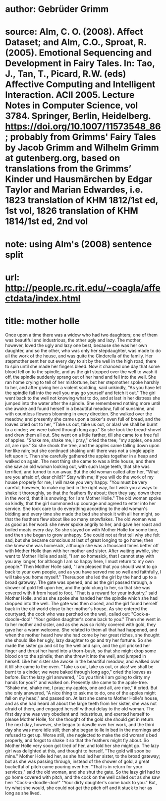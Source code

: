 # author: Gebrüder Grimm
# source: Alm, C. O. (2008). Affect Dataset; and Alm, C.O., Sproat, R. (2005). Emotional Sequencing and Development in Fairy Tales. In: Tao, J., Tan, T., Picard, R.W. (eds) Affective Computing and Intelligent Interaction. ACII 2005. Lecture Notes in Computer Science, vol 3784. Springer, Berlin, Heidelberg. https://doi.org/10.1007/11573548_86; probably from Grimms' Fairy Tales by Jacob Grimm and Wilhelm Grimm at gutenberg.org, based on translations from the Grimms’ Kinder und Hausmärchen by Edgar Taylor and Marian Edwardes, i.e. 1823 translation of KHM 1812/1st ed, 1st vol, 1826 translation of KHM 1814/1st ed, 2nd vol
# note: using Alm's (2008) sentence split
# url: http://people.rc.rit.edu/~coagla/affectdata/index.html
# title: mother holle

Once upon a time there was a widow who had two daughters; one of them was beautiful and industrious, the other ugly and lazy.
The mother, however, loved the ugly and lazy one best, because she was her own daughter, and so the other, who was only her stepdaughter, was made to do all the work of the house, and was quite the Cinderella of the family.
Her stepmother sent her out every day to sit by the well in the high road, there to spin until she made her fingers bleed.
Now it chanced one day that some blood fell on to the spindle, and as the girl stopped over the well to wash it off, the spindle suddenly sprang out of her hand and fell into the well.
She ran home crying to tell of her misfortune, but her stepmother spoke harshly to her, and after giving her a violent scolding, said unkindly, "As you have let the spindle fall into the well you may go yourself and fetch it out."
The girl went back to the well not knowing what to do, and at last in her distress she jumped into the water after the spindle.
She remembered nothing more until she awoke and found herself in a beautiful meadow, full of sunshine, and with countless flowers blooming in every direction.
She walked over the meadow, and presently she came upon a baker's oven full of bread, and the loaves cried out to her, "Take us out, take us out, or alas! we shall be burnt to a cinder; we were baked through long ago."
So she took the bread-shovel and drew them all out.
She went on a little farther, till she came to a free full of apples.
"Shake me, shake me, I pray," cried the tree; "my apples, one and all, are ripe."
So she shook the tree, and the apples came falling down upon her like rain; but she continued shaking until there was not a single apple left upon it.
Then she carefully gathered the apples together in a heap and walked on again.
The next thing she came to was a little house, and there she saw an old woman looking out, with such large teeth, that she was terrified, and turned to run away.
But the old woman called after her, "What are you afraid of, dear child?"
Stay with me; if you will do the work of my house properly for me, I will make you very happy.
"You must be very careful, however, to make my bed in the right way, for I wish you always to shake it thoroughly, so that the feathers fly about; then they say, down there in the world, that it is snowing; for I am Mother Holle."
The old woman spoke so kindly, that the girl summoned up courage and agreed to enter into her service.
She took care to do everything according to the old woman's bidding and every time she made the bed she shook it with all her might, so that the feathers flew about like so many snowflakes.
The old woman was as good as her word: she never spoke angrily to her, and gave her roast and boiled meats every day.
So she stayed on with Mother Holle for some time, and then she began to grow unhappy.
She could not at first tell why she felt sad, but she became conscious at last of great longing to go home; then she knew she was homesick, although she was a thousand times better off with Mother Holle than with her mother and sister.
After waiting awhile, she went to Mother Holle and said, "I am so homesick, that I cannot stay with you any longer, for although I am so happy here, I must return to my own people."
Then Mother Holle said, "I am pleased that you should want to go back to your own people, and as you have served me so well and faithfully, I will take you home myself."
Thereupon she led the girl by the hand up to a broad gateway.
The gate was opened, and as the girl passed through, a shower of gold fell upon her, and the gold clung to her, so that she was covered with it from head to foot.
"That is a reward for your industry," said Mother Holle, and as she spoke she handed her the spindle which she had dropped into the well.
The gate was then closed, and the girl found herself back in the old world close to her mother's house.
As she entered the courtyard, the cock who was perched on the well, called out:
"Cock-a-doodle-doo!"
"Your golden daughter's come back to you."
Then she went in to her mother and sister, and as she was so richly covered with gold, they gave her a warm welcome.
She related to them all that had happened, and when the mother heard how she had come by her great riches, she thought she should like her ugly, lazy daughter to go and try her fortune.
So she made the sister go and sit by the well and spin, and the girl pricked her finger and thrust her hand into a thorn-bush, so that she might drop some blood on to the spindle; then she threw it into the well, and jumped in herself.
Like her sister she awoke in the beautiful meadow, and walked over it till she came to the oven.
"Take us out, take us out, or alas! we shall be burnt to a cinder; we were baked through long ago," cried the loaves as before.
But the lazy girl answered, "Do you think I am going to dirty my hands for you?" and walked on.
Presently she came to the apple-tree.
"Shake me, shake me, I pray; my apples, one and all, are ripe," it cried.
But she only answered, "A nice thing to ask me to do, one of the apples might fall on my head," and passed on.
At last she came to Mother Holle's house, and as she had heard all about the large teeth from her sister, she was not afraid of them, and engaged herself without delay to the old woman.
The first day she was very obedient and industrious, and exerted herself to please Mother Holle, for she thought of the gold she should get in return.
The next day, however, she began to dawdle over her work, and the third day she was more idle still; then she began to lie in bed in the mornings and refused to get up.
Worse still, she neglected to make the old woman's bed properly, and forgot to shake it so that the feathers might fly about.
So Mother Holle very soon got tired of her, and told her she might go.
The lazy girl was delighted at this, and thought to herself, "The gold will soon be mine."
Mother Holle led her, as she had led her sister, to the broad gateway; but as she was passing through, instead of the shower of gold, a great bucketful of pitch came pouring over her.
"That is in return for your services," said the old woman, and she shut the gate.
So the lazy girl had to go home covered with pitch, and the cock on the well called out as she saw her:
"Cock-a-doodle-doo!"
"Your dirty daughter's come back to you."
But, try what she would, she could not get the pitch off and it stuck to her as long as she lived.
